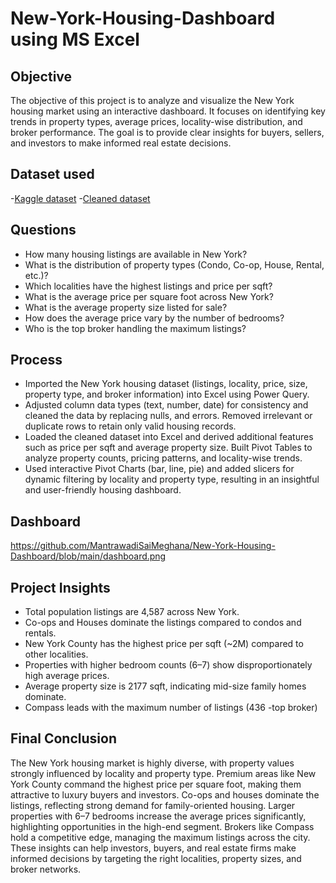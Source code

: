 # New-York-Housing-Dashboard using MS Excel
  ##  Objective
The objective of this project is to analyze and visualize the New York housing market using an interactive dashboard. It focuses on identifying key trends in property types, average prices, locality-wise distribution, and broker performance. The goal is to provide clear insights for buyers, sellers, and investors to make informed real estate decisions.

##  Dataset used 
-<a href="https://www.kaggle.com/datasets/nelgiriyewithana/new-york-housing-market">Kaggle dataset</a>
-<a href ="https://github.com/MantrawadiSaiMeghana/New-York-Housing-Dashboard/blob/main/newyork%20housing%20dashboard.xlsx">Cleaned dataset</a>

##  Questions
- How many housing listings are available in New York?
- What is the distribution of property types (Condo, Co-op, House, Rental, etc.)?
- Which localities have the highest listings and price per sqft?
- What is the average price per square foot across New York?
- What is the average property size listed for sale?
- How does the average price vary by the number of bedrooms?
- Who is the top broker handling the maximum listings?

##  Process
- Imported the New York housing dataset (listings, locality, price, size, property type, and broker information) into Excel using Power Query.
- Adjusted column data types (text, number, date) for consistency and cleaned the data by replacing nulls, and errors. Removed irrelevant or duplicate rows to retain only valid housing records.
- Loaded the cleaned dataset into Excel and derived additional features such as price per sqft and average property size. Built Pivot Tables to analyze property counts, pricing patterns, and locality-wise trends.
- Used interactive Pivot Charts (bar, line, pie) and added slicers for dynamic filtering by locality and property type, resulting in an insightful and user-friendly housing dashboard.

##  Dashboard
https://github.com/MantrawadiSaiMeghana/New-York-Housing-Dashboard/blob/main/dashboard.png

##  Project Insights
- Total population listings are 4,587 across New York.
- Co-ops and Houses dominate the listings compared to condos and rentals.
- New York County has the highest price per sqft (~2M) compared to other localities.
- Properties with higher bedroom counts (6–7) show disproportionately high average prices.
- Average property size is 2177 sqft, indicating mid-size family homes dominate.
- Compass leads with the maximum number of listings (436 -top broker)

##  Final Conclusion
The New York housing market is highly diverse, with property values strongly influenced by locality and property type. Premium areas like New York County command the highest price per square foot, making them attractive to luxury buyers and investors. Co-ops and houses dominate the listings, reflecting strong demand for family-oriented housing. Larger properties with 6–7 bedrooms increase the average prices significantly, highlighting opportunities in the high-end segment. Brokers like Compass hold a competitive edge, managing the maximum listings across the city. These insights can help investors, buyers, and real estate firms make informed decisions by targeting the right localities, property sizes, and broker networks.







